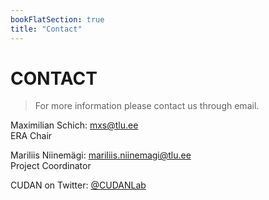 ```yaml
---
bookFlatSection: true
title: "Contact"
---
```

CONTACT
==  

> For more information please contact us through email.

Maximilian Schich: [mxs@tlu.ee](mailto:mxs@tlu.ee "mxs@tlu.ee")  
ERA Chair

Mariliis Niinemägi: [mariliis.niinemagi@tlu.ee](mailto:mariliis.niinemagi@tlu.ee "mariliis.niinemagi@tlu.ee")  
Project Coordinator

CUDAN on Twitter: [@CUDANLab](https://twitter.com/CUDANLab "@CUDANLab")
